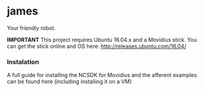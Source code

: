 # james
Your friendly robot.

**IMPORTANT** This project requires Ubuntu 16.04.x and a Movidius stick. You can get the stick online and OS here: http://releases.ubuntu.com/16.04/

### Instalation
A full guide for installing the NCSDK for Movidius and the afferent examples can be found here (including instaliing it on a VM)

